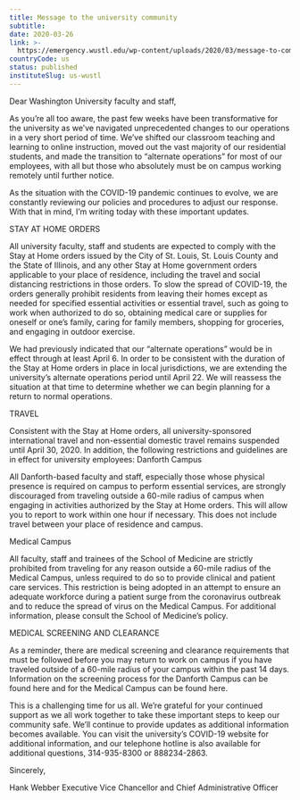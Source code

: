 ```yaml
---
title: Message to the university community
subtitle: 
date: 2020-03-26
link: >-
  https://emergency.wustl.edu/wp-content/uploads/2020/03/message-to-community-3-26-20.pdf
countryCode: us
status: published
instituteSlug: us-wustl
---
```

Dear Washington University faculty and staff, 

As you’re all too aware, the past few weeks have been transformative for the university as we’ve navigated unprecedented changes to our operations in a very short period of time. We’ve shifted our classroom teaching and learning to online instruction, moved out the vast majority of our residential students, and made the transition to “alternate operations” for most of our employees, with all but those who absolutely must be on campus working remotely until further notice. 

As the situation with the COVID-19 pandemic continues to evolve, we are constantly reviewing our policies and procedures to adjust our response. With that in mind, I’m writing today with these important updates. 

STAY AT HOME ORDERS 

All university faculty, staff and students are expected to comply with the Stay at Home orders issued by the City of St. Louis, St. Louis County and the State of Illinois, and any other Stay at Home government orders applicable to your place of residence, including the travel and social distancing restrictions in those orders. To slow the spread of COVID-19, the orders generally prohibit residents from leaving their homes except as needed for specified essential activities or essential travel, such as going to work when authorized to do so, obtaining medical care or supplies for oneself or one’s family, caring for family members, shopping for groceries, and engaging in outdoor exercise.  

We had previously indicated that our “alternate operations” would be in effect through at least April 6. In order to be consistent with the duration of the Stay at Home orders in place in local jurisdictions, we are extending the university’s alternate operations period until April 22. We will reassess the situation at that time to determine whether we can begin planning for a return to normal operations. 

TRAVEL  

Consistent with the Stay at Home orders, all university-sponsored international travel and non-essential domestic travel remains suspended until April 30, 2020. In addition, the following restrictions and guidelines are in effect for university employees: 
Danforth Campus  

All Danforth-based faculty and staff, especially those whose physical presence is required on campus to perform essential services, are strongly discouraged from traveling outside a 60-mile radius of campus when engaging in activities authorized by the Stay at Home orders. This will allow you to report to work within one hour if necessary. This does not include travel between your place of residence and campus. 

Medical Campus  

All faculty, staff and trainees of the School of Medicine are strictly prohibited from traveling for any reason outside a 60-mile radius of the Medical Campus, unless required to do so to provide clinical and patient care services. This restriction is being adopted in an attempt to ensure an adequate workforce during a patient surge from the coronavirus outbreak and to reduce the spread of virus on the Medical Campus. For additional information, please consult the School of Medicine’s policy. 

MEDICAL SCREENING AND CLEARANCE 

As a reminder, there are medical screening and clearance requirements that must be followed before you may return to work on campus if you have traveled outside of a 60-mile radius of your campus within the past 14 days. Information on the screening process for the Danforth Campus can be found here and for the Medical Campus can be found here. 

This is a challenging time for us all. We’re grateful for your continued support as we all work together to take these important steps to keep our community safe. We’ll continue to provide updates as additional information becomes available. You can visit the university’s COVID-19 website for additional information, and our telephone hotline is also available for additional questions, 314-935-8300 or 888234-2863.  

Sincerely, 

Hank Webber 
Executive Vice Chancellor and Chief Administrative Officer 

